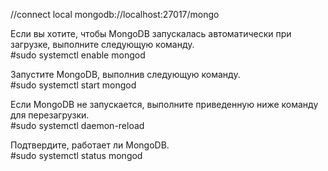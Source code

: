 //connect local
mongodb://localhost:27017/mongo

Если вы хотите, чтобы MongoDB запускалась автоматически при загрузке, выполните следующую команду.  
#sudo systemctl enable mongod  

Запустите MongoDB, выполнив следующую команду.  
#sudo systemctl start mongod  

Если MongoDB не запускается, выполните приведенную ниже команду для перезагрузки.  
#sudo systemctl daemon-reload  

Подтвердите, работает ли MongoDB.  
#sudo systemctl status mongod  
